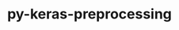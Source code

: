 ---
title: "py-keras-preprocessing"
layout: cache
categories: [package, develop]
meta: {"versions": ["1.1.2"], "compilers": ["apple-clang@=14.0.0", "apple-clang@=14.0.3", "gcc@=11.3.0", "gcc@=7.3.1"], "oss": ["amzn2", "ubuntu22.04", "ventura"], "platforms": ["darwin", "linux"], "targets": ["aarch64", "ivybridge", "x86_64_v3"], "stacks": ["ml-darwin-aarch64-mps", "ml-linux-x86_64-cpu", "ml-linux-x86_64-cuda", "ml-linux-x86_64-rocm", "root"], "num_specs": 39, "num_specs_by_stack": {"root": 39, "ml-darwin-aarch64-mps": 7, "ml-linux-x86_64-cuda": 15, "ml-linux-x86_64-rocm": 15, "ml-linux-x86_64-cpu": 15}}
spec_details: [{"hash": "i2nfz7i27nao3gtc5vano5akhyhkrath", "compiler": "apple-clang@=14.0.0", "versions": ["1.1.2"], "os": "ventura", "platform": "darwin", "target": "aarch64", "variants": ["build_system=python_pip"], "stacks": ["root", "ml-darwin-aarch64-mps"], "size": "-", "tarball": "https://binaries.spack.io/develop/build_cache/darwin-ventura-aarch64/apple-clang-14.0.0/py-keras-preprocessing-1.1.2/darwin-ventura-aarch64-apple-clang-14.0.0-py-keras-preprocessing-1.1.2-i2nfz7i27nao3gtc5vano5akhyhkrath.spack"}, {"hash": "6kyeizzuvj3oy25wlphylmcwl26ydwem", "compiler": "apple-clang@=14.0.0", "versions": ["1.1.2"], "os": "ventura", "platform": "darwin", "target": "aarch64", "variants": ["build_system=python_pip"], "stacks": ["root", "ml-darwin-aarch64-mps"], "size": "-", "tarball": "https://binaries.spack.io/develop/build_cache/darwin-ventura-aarch64/apple-clang-14.0.0/py-keras-preprocessing-1.1.2/darwin-ventura-aarch64-apple-clang-14.0.0-py-keras-preprocessing-1.1.2-6kyeizzuvj3oy25wlphylmcwl26ydwem.spack"}, {"hash": "o5lavbakzziaya423at7vu3h65jem332", "compiler": "apple-clang@=14.0.3", "versions": ["1.1.2"], "os": "ventura", "platform": "darwin", "target": "aarch64", "variants": ["build_system=python_pip"], "stacks": ["root", "ml-darwin-aarch64-mps"], "size": "-", "tarball": "https://binaries.spack.io/develop/build_cache/darwin-ventura-aarch64/apple-clang-14.0.3/py-keras-preprocessing-1.1.2/darwin-ventura-aarch64-apple-clang-14.0.3-py-keras-preprocessing-1.1.2-o5lavbakzziaya423at7vu3h65jem332.spack"}, {"hash": "ujvhqz2nvdkgbkfjicvukattkd333k3b", "compiler": "apple-clang@=14.0.3", "versions": ["1.1.2"], "os": "ventura", "platform": "darwin", "target": "aarch64", "variants": ["build_system=python_pip"], "stacks": ["root", "ml-darwin-aarch64-mps"], "size": "-", "tarball": "https://binaries.spack.io/develop/build_cache/darwin-ventura-aarch64/apple-clang-14.0.3/py-keras-preprocessing-1.1.2/darwin-ventura-aarch64-apple-clang-14.0.3-py-keras-preprocessing-1.1.2-ujvhqz2nvdkgbkfjicvukattkd333k3b.spack"}, {"hash": "h7metzoc5n2sfamd2brcqxv5hc7dpjxp", "compiler": "apple-clang@=14.0.3", "versions": ["1.1.2"], "os": "ventura", "platform": "darwin", "target": "aarch64", "variants": ["build_system=python_pip"], "stacks": ["root", "ml-darwin-aarch64-mps"], "size": "-", "tarball": "https://binaries.spack.io/develop/build_cache/darwin-ventura-aarch64/apple-clang-14.0.3/py-keras-preprocessing-1.1.2/darwin-ventura-aarch64-apple-clang-14.0.3-py-keras-preprocessing-1.1.2-h7metzoc5n2sfamd2brcqxv5hc7dpjxp.spack"}, {"hash": "6n3qocuoduq43jftgrmygrds7koyany5", "compiler": "apple-clang@=14.0.3", "versions": ["1.1.2"], "os": "ventura", "platform": "darwin", "target": "aarch64", "variants": ["build_system=python_pip"], "stacks": ["root", "ml-darwin-aarch64-mps"], "size": "-", "tarball": "https://binaries.spack.io/develop/build_cache/darwin-ventura-aarch64/apple-clang-14.0.3/py-keras-preprocessing-1.1.2/darwin-ventura-aarch64-apple-clang-14.0.3-py-keras-preprocessing-1.1.2-6n3qocuoduq43jftgrmygrds7koyany5.spack"}, {"hash": "qxw453zjjsyihmu373ggqrx5wznmccsb", "compiler": "apple-clang@=14.0.3", "versions": ["1.1.2"], "os": "ventura", "platform": "darwin", "target": "aarch64", "variants": ["build_system=python_pip"], "stacks": ["root", "ml-darwin-aarch64-mps"], "size": "-", "tarball": "https://binaries.spack.io/develop/build_cache/darwin-ventura-aarch64/apple-clang-14.0.3/py-keras-preprocessing-1.1.2/darwin-ventura-aarch64-apple-clang-14.0.3-py-keras-preprocessing-1.1.2-qxw453zjjsyihmu373ggqrx5wznmccsb.spack"}, {"hash": "2buivtwm4jeeznxk4astakv2jrsyoxtl", "compiler": "gcc@=7.3.1", "versions": ["1.1.2"], "os": "amzn2", "platform": "linux", "target": "ivybridge", "variants": ["build_system=python_pip"], "stacks": ["root"], "size": "-", "tarball": "https://binaries.spack.io/develop/build_cache/linux-amzn2-ivybridge/gcc-7.3.1/py-keras-preprocessing-1.1.2/linux-amzn2-ivybridge-gcc-7.3.1-py-keras-preprocessing-1.1.2-2buivtwm4jeeznxk4astakv2jrsyoxtl.spack"}, {"hash": "zvdcfihmypufuxjuzgsyle75juiukp3a", "compiler": "gcc@=7.3.1", "versions": ["1.1.2"], "os": "amzn2", "platform": "linux", "target": "ivybridge", "variants": ["build_system=python_pip"], "stacks": ["root"], "size": "-", "tarball": "https://binaries.spack.io/develop/build_cache/linux-amzn2-ivybridge/gcc-7.3.1/py-keras-preprocessing-1.1.2/linux-amzn2-ivybridge-gcc-7.3.1-py-keras-preprocessing-1.1.2-zvdcfihmypufuxjuzgsyle75juiukp3a.spack"}, {"hash": "yrbluybpb6abmzigjvxwyrjmp74ycorm", "compiler": "gcc@=7.3.1", "versions": ["1.1.2"], "os": "amzn2", "platform": "linux", "target": "ivybridge", "variants": ["build_system=python_pip"], "stacks": ["root"], "size": "-", "tarball": "https://binaries.spack.io/develop/build_cache/linux-amzn2-ivybridge/gcc-7.3.1/py-keras-preprocessing-1.1.2/linux-amzn2-ivybridge-gcc-7.3.1-py-keras-preprocessing-1.1.2-yrbluybpb6abmzigjvxwyrjmp74ycorm.spack"}, {"hash": "xo4fsbp6d2tohdo5nsx6lrygw52aoyyv", "compiler": "gcc@=7.3.1", "versions": ["1.1.2"], "os": "amzn2", "platform": "linux", "target": "ivybridge", "variants": ["build_system=python_pip"], "stacks": ["root"], "size": "-", "tarball": "https://binaries.spack.io/develop/build_cache/linux-amzn2-ivybridge/gcc-7.3.1/py-keras-preprocessing-1.1.2/linux-amzn2-ivybridge-gcc-7.3.1-py-keras-preprocessing-1.1.2-xo4fsbp6d2tohdo5nsx6lrygw52aoyyv.spack"}, {"hash": "f25f67hjj7y6dq2kvgtuge66ylmsdwt5", "compiler": "gcc@=7.3.1", "versions": ["1.1.2"], "os": "amzn2", "platform": "linux", "target": "ivybridge", "variants": ["build_system=python_pip"], "stacks": ["root"], "size": "-", "tarball": "https://binaries.spack.io/develop/build_cache/linux-amzn2-ivybridge/gcc-7.3.1/py-keras-preprocessing-1.1.2/linux-amzn2-ivybridge-gcc-7.3.1-py-keras-preprocessing-1.1.2-f25f67hjj7y6dq2kvgtuge66ylmsdwt5.spack"}, {"hash": "kbsxgyzt5efuhfmdhayvl3recavhfeby", "compiler": "gcc@=7.3.1", "versions": ["1.1.2"], "os": "amzn2", "platform": "linux", "target": "x86_64_v3", "variants": [], "stacks": ["root"], "size": "-", "tarball": "https://binaries.spack.io/develop/build_cache/linux-amzn2-x86_64_v3/gcc-7.3.1/py-keras-preprocessing-1.1.2/linux-amzn2-x86_64_v3-gcc-7.3.1-py-keras-preprocessing-1.1.2-kbsxgyzt5efuhfmdhayvl3recavhfeby.spack"}, {"hash": "t2r4zuxbusgrrx2h23yxggn5ftiedv2l", "compiler": "gcc@=7.3.1", "versions": ["1.1.2"], "os": "amzn2", "platform": "linux", "target": "x86_64_v3", "variants": ["build_system=python_pip"], "stacks": ["root"], "size": "-", "tarball": "https://binaries.spack.io/develop/build_cache/linux-amzn2-x86_64_v3/gcc-7.3.1/py-keras-preprocessing-1.1.2/linux-amzn2-x86_64_v3-gcc-7.3.1-py-keras-preprocessing-1.1.2-t2r4zuxbusgrrx2h23yxggn5ftiedv2l.spack"}, {"hash": "jqulif3w7x7s5o2he4xzbh2defwsws7s", "compiler": "gcc@=7.3.1", "versions": ["1.1.2"], "os": "amzn2", "platform": "linux", "target": "x86_64_v3", "variants": [], "stacks": ["root"], "size": "-", "tarball": "https://binaries.spack.io/develop/build_cache/linux-amzn2-x86_64_v3/gcc-7.3.1/py-keras-preprocessing-1.1.2/linux-amzn2-x86_64_v3-gcc-7.3.1-py-keras-preprocessing-1.1.2-jqulif3w7x7s5o2he4xzbh2defwsws7s.spack"}, {"hash": "idf7364hfzwl5vir3hstmneqqriad6vb", "compiler": "gcc@=7.3.1", "versions": ["1.1.2"], "os": "amzn2", "platform": "linux", "target": "x86_64_v3", "variants": ["build_system=python_pip"], "stacks": ["root"], "size": "-", "tarball": "https://binaries.spack.io/develop/build_cache/linux-amzn2-x86_64_v3/gcc-7.3.1/py-keras-preprocessing-1.1.2/linux-amzn2-x86_64_v3-gcc-7.3.1-py-keras-preprocessing-1.1.2-idf7364hfzwl5vir3hstmneqqriad6vb.spack"}, {"hash": "zyad6b3wui5g2rwvkddyqf4ad6riwbd2", "compiler": "gcc@=7.3.1", "versions": ["1.1.2"], "os": "amzn2", "platform": "linux", "target": "x86_64_v3", "variants": ["build_system=python_pip"], "stacks": ["root"], "size": "-", "tarball": "https://binaries.spack.io/develop/build_cache/linux-amzn2-x86_64_v3/gcc-7.3.1/py-keras-preprocessing-1.1.2/linux-amzn2-x86_64_v3-gcc-7.3.1-py-keras-preprocessing-1.1.2-zyad6b3wui5g2rwvkddyqf4ad6riwbd2.spack"}, {"hash": "2wdgja7f56eq3dkq27yga3s6nmzckksq", "compiler": "gcc@=7.3.1", "versions": ["1.1.2"], "os": "amzn2", "platform": "linux", "target": "x86_64_v3", "variants": ["build_system=python_pip"], "stacks": ["root"], "size": "-", "tarball": "https://binaries.spack.io/develop/build_cache/linux-amzn2-x86_64_v3/gcc-7.3.1/py-keras-preprocessing-1.1.2/linux-amzn2-x86_64_v3-gcc-7.3.1-py-keras-preprocessing-1.1.2-2wdgja7f56eq3dkq27yga3s6nmzckksq.spack"}, {"hash": "uyhaj3sued6cuuzbzr6tbcn7yud5uql6", "compiler": "gcc@=7.3.1", "versions": ["1.1.2"], "os": "amzn2", "platform": "linux", "target": "x86_64_v3", "variants": [], "stacks": ["root"], "size": "-", "tarball": "https://binaries.spack.io/develop/build_cache/linux-amzn2-x86_64_v3/gcc-7.3.1/py-keras-preprocessing-1.1.2/linux-amzn2-x86_64_v3-gcc-7.3.1-py-keras-preprocessing-1.1.2-uyhaj3sued6cuuzbzr6tbcn7yud5uql6.spack"}, {"hash": "v5txbtgrg5ymnl6xbysi2jt7uuin6akk", "compiler": "gcc@=7.3.1", "versions": ["1.1.2"], "os": "amzn2", "platform": "linux", "target": "x86_64_v3", "variants": ["build_system=python_pip"], "stacks": ["root"], "size": "-", "tarball": "https://binaries.spack.io/develop/build_cache/linux-amzn2-x86_64_v3/gcc-7.3.1/py-keras-preprocessing-1.1.2/linux-amzn2-x86_64_v3-gcc-7.3.1-py-keras-preprocessing-1.1.2-v5txbtgrg5ymnl6xbysi2jt7uuin6akk.spack"}, {"hash": "5nxvdo6jrez35v27lhfxedzxqbu7dsne", "compiler": "gcc@=7.3.1", "versions": ["1.1.2"], "os": "amzn2", "platform": "linux", "target": "x86_64_v3", "variants": ["build_system=python_pip"], "stacks": ["root"], "size": "-", "tarball": "https://binaries.spack.io/develop/build_cache/linux-amzn2-x86_64_v3/gcc-7.3.1/py-keras-preprocessing-1.1.2/linux-amzn2-x86_64_v3-gcc-7.3.1-py-keras-preprocessing-1.1.2-5nxvdo6jrez35v27lhfxedzxqbu7dsne.spack"}, {"hash": "kd3kbrv4gco2l2tdyf7rtzl3tng73hau", "compiler": "gcc@=7.3.1", "versions": ["1.1.2"], "os": "amzn2", "platform": "linux", "target": "x86_64_v3", "variants": ["build_system=python_pip"], "stacks": ["root"], "size": "-", "tarball": "https://binaries.spack.io/develop/build_cache/linux-amzn2-x86_64_v3/gcc-7.3.1/py-keras-preprocessing-1.1.2/linux-amzn2-x86_64_v3-gcc-7.3.1-py-keras-preprocessing-1.1.2-kd3kbrv4gco2l2tdyf7rtzl3tng73hau.spack"}, {"hash": "qdt5mep4hvf3riphypkqxqik22uddhax", "compiler": "gcc@=7.3.1", "versions": ["1.1.2"], "os": "amzn2", "platform": "linux", "target": "x86_64_v3", "variants": ["build_system=python_pip"], "stacks": ["root"], "size": "-", "tarball": "https://binaries.spack.io/develop/build_cache/linux-amzn2-x86_64_v3/gcc-7.3.1/py-keras-preprocessing-1.1.2/linux-amzn2-x86_64_v3-gcc-7.3.1-py-keras-preprocessing-1.1.2-qdt5mep4hvf3riphypkqxqik22uddhax.spack"}, {"hash": "3kg3vb2wu22cn6x7xzie6gnohwo7hw2y", "compiler": "gcc@=7.3.1", "versions": ["1.1.2"], "os": "amzn2", "platform": "linux", "target": "x86_64_v3", "variants": [], "stacks": ["root"], "size": "-", "tarball": "https://binaries.spack.io/develop/build_cache/linux-amzn2-x86_64_v3/gcc-7.3.1/py-keras-preprocessing-1.1.2/linux-amzn2-x86_64_v3-gcc-7.3.1-py-keras-preprocessing-1.1.2-3kg3vb2wu22cn6x7xzie6gnohwo7hw2y.spack"}, {"hash": "rlrhyes6bls6v7xmsl7yaumkwdxvy7sw", "compiler": "gcc@=11.3.0", "versions": ["1.1.2"], "os": "ubuntu22.04", "platform": "linux", "target": "x86_64_v3", "variants": ["build_system=python_pip"], "stacks": ["root", "ml-linux-x86_64-cuda", "ml-linux-x86_64-rocm", "ml-linux-x86_64-cpu"], "size": "-", "tarball": "https://binaries.spack.io/develop/build_cache/linux-ubuntu22.04-x86_64_v3/gcc-11.3.0/py-keras-preprocessing-1.1.2/linux-ubuntu22.04-x86_64_v3-gcc-11.3.0-py-keras-preprocessing-1.1.2-rlrhyes6bls6v7xmsl7yaumkwdxvy7sw.spack"}, {"hash": "iwqpxlbziponrhrmjn2wy3i2zmi5tr3u", "compiler": "gcc@=11.3.0", "versions": ["1.1.2"], "os": "ubuntu22.04", "platform": "linux", "target": "x86_64_v3", "variants": ["build_system=python_pip"], "stacks": ["root", "ml-linux-x86_64-cuda", "ml-linux-x86_64-rocm", "ml-linux-x86_64-cpu"], "size": "-", "tarball": "https://binaries.spack.io/develop/build_cache/linux-ubuntu22.04-x86_64_v3/gcc-11.3.0/py-keras-preprocessing-1.1.2/linux-ubuntu22.04-x86_64_v3-gcc-11.3.0-py-keras-preprocessing-1.1.2-iwqpxlbziponrhrmjn2wy3i2zmi5tr3u.spack"}, {"hash": "ehvuigkit2jden3zbjq6xwnsqcifxx73", "compiler": "gcc@=11.3.0", "versions": ["1.1.2"], "os": "ubuntu22.04", "platform": "linux", "target": "x86_64_v3", "variants": ["build_system=python_pip"], "stacks": ["root", "ml-linux-x86_64-cuda", "ml-linux-x86_64-rocm", "ml-linux-x86_64-cpu"], "size": "-", "tarball": "https://binaries.spack.io/develop/build_cache/linux-ubuntu22.04-x86_64_v3/gcc-11.3.0/py-keras-preprocessing-1.1.2/linux-ubuntu22.04-x86_64_v3-gcc-11.3.0-py-keras-preprocessing-1.1.2-ehvuigkit2jden3zbjq6xwnsqcifxx73.spack"}, {"hash": "qzwlozyml5qaygh67txm46ujiioyqmgp", "compiler": "gcc@=11.3.0", "versions": ["1.1.2"], "os": "ubuntu22.04", "platform": "linux", "target": "x86_64_v3", "variants": ["build_system=python_pip"], "stacks": ["root", "ml-linux-x86_64-cuda", "ml-linux-x86_64-rocm", "ml-linux-x86_64-cpu"], "size": "-", "tarball": "https://binaries.spack.io/develop/build_cache/linux-ubuntu22.04-x86_64_v3/gcc-11.3.0/py-keras-preprocessing-1.1.2/linux-ubuntu22.04-x86_64_v3-gcc-11.3.0-py-keras-preprocessing-1.1.2-qzwlozyml5qaygh67txm46ujiioyqmgp.spack"}, {"hash": "swacbe7wcnpy2krsajgtkp24ccecgsdg", "compiler": "gcc@=11.3.0", "versions": ["1.1.2"], "os": "ubuntu22.04", "platform": "linux", "target": "x86_64_v3", "variants": ["build_system=python_pip"], "stacks": ["root", "ml-linux-x86_64-cuda", "ml-linux-x86_64-rocm", "ml-linux-x86_64-cpu"], "size": "-", "tarball": "https://binaries.spack.io/develop/build_cache/linux-ubuntu22.04-x86_64_v3/gcc-11.3.0/py-keras-preprocessing-1.1.2/linux-ubuntu22.04-x86_64_v3-gcc-11.3.0-py-keras-preprocessing-1.1.2-swacbe7wcnpy2krsajgtkp24ccecgsdg.spack"}, {"hash": "byskgmykmo54yy2kcxetfvkahjygeun6", "compiler": "gcc@=11.3.0", "versions": ["1.1.2"], "os": "ubuntu22.04", "platform": "linux", "target": "x86_64_v3", "variants": ["build_system=python_pip"], "stacks": ["root", "ml-linux-x86_64-cuda", "ml-linux-x86_64-rocm", "ml-linux-x86_64-cpu"], "size": "-", "tarball": "https://binaries.spack.io/develop/build_cache/linux-ubuntu22.04-x86_64_v3/gcc-11.3.0/py-keras-preprocessing-1.1.2/linux-ubuntu22.04-x86_64_v3-gcc-11.3.0-py-keras-preprocessing-1.1.2-byskgmykmo54yy2kcxetfvkahjygeun6.spack"}, {"hash": "af6xqzgog5u6scdvf5fbnygxqgczdhnk", "compiler": "gcc@=11.3.0", "versions": ["1.1.2"], "os": "ubuntu22.04", "platform": "linux", "target": "x86_64_v3", "variants": ["build_system=python_pip"], "stacks": ["root", "ml-linux-x86_64-cuda", "ml-linux-x86_64-rocm", "ml-linux-x86_64-cpu"], "size": "-", "tarball": "https://binaries.spack.io/develop/build_cache/linux-ubuntu22.04-x86_64_v3/gcc-11.3.0/py-keras-preprocessing-1.1.2/linux-ubuntu22.04-x86_64_v3-gcc-11.3.0-py-keras-preprocessing-1.1.2-af6xqzgog5u6scdvf5fbnygxqgczdhnk.spack"}, {"hash": "n7vbofmknzsdxtbocqeuypau5lzfna2k", "compiler": "gcc@=11.3.0", "versions": ["1.1.2"], "os": "ubuntu22.04", "platform": "linux", "target": "x86_64_v3", "variants": ["build_system=python_pip"], "stacks": ["root", "ml-linux-x86_64-cuda", "ml-linux-x86_64-rocm", "ml-linux-x86_64-cpu"], "size": "-", "tarball": "https://binaries.spack.io/develop/build_cache/linux-ubuntu22.04-x86_64_v3/gcc-11.3.0/py-keras-preprocessing-1.1.2/linux-ubuntu22.04-x86_64_v3-gcc-11.3.0-py-keras-preprocessing-1.1.2-n7vbofmknzsdxtbocqeuypau5lzfna2k.spack"}, {"hash": "tzjsmeef52ondqg3dy4q5uyr2mvh6dfo", "compiler": "gcc@=11.3.0", "versions": ["1.1.2"], "os": "ubuntu22.04", "platform": "linux", "target": "x86_64_v3", "variants": ["build_system=python_pip"], "stacks": ["root", "ml-linux-x86_64-cuda", "ml-linux-x86_64-rocm", "ml-linux-x86_64-cpu"], "size": "-", "tarball": "https://binaries.spack.io/develop/build_cache/linux-ubuntu22.04-x86_64_v3/gcc-11.3.0/py-keras-preprocessing-1.1.2/linux-ubuntu22.04-x86_64_v3-gcc-11.3.0-py-keras-preprocessing-1.1.2-tzjsmeef52ondqg3dy4q5uyr2mvh6dfo.spack"}, {"hash": "7qg2jt5st5jxsnsc4efhdtal3d6xwsqr", "compiler": "gcc@=11.3.0", "versions": ["1.1.2"], "os": "ubuntu22.04", "platform": "linux", "target": "x86_64_v3", "variants": ["build_system=python_pip"], "stacks": ["root", "ml-linux-x86_64-cuda", "ml-linux-x86_64-rocm", "ml-linux-x86_64-cpu"], "size": "-", "tarball": "https://binaries.spack.io/develop/build_cache/linux-ubuntu22.04-x86_64_v3/gcc-11.3.0/py-keras-preprocessing-1.1.2/linux-ubuntu22.04-x86_64_v3-gcc-11.3.0-py-keras-preprocessing-1.1.2-7qg2jt5st5jxsnsc4efhdtal3d6xwsqr.spack"}, {"hash": "3t7gw2eu4tvcbpbwhrglzg6lrgjdymum", "compiler": "gcc@=11.3.0", "versions": ["1.1.2"], "os": "ubuntu22.04", "platform": "linux", "target": "x86_64_v3", "variants": ["build_system=python_pip"], "stacks": ["root", "ml-linux-x86_64-cuda", "ml-linux-x86_64-rocm", "ml-linux-x86_64-cpu"], "size": "-", "tarball": "https://binaries.spack.io/develop/build_cache/linux-ubuntu22.04-x86_64_v3/gcc-11.3.0/py-keras-preprocessing-1.1.2/linux-ubuntu22.04-x86_64_v3-gcc-11.3.0-py-keras-preprocessing-1.1.2-3t7gw2eu4tvcbpbwhrglzg6lrgjdymum.spack"}, {"hash": "bcxovoglwraqv27bnagmayrkirbhcmje", "compiler": "gcc@=11.3.0", "versions": ["1.1.2"], "os": "ubuntu22.04", "platform": "linux", "target": "x86_64_v3", "variants": ["build_system=python_pip"], "stacks": ["root", "ml-linux-x86_64-cuda", "ml-linux-x86_64-rocm", "ml-linux-x86_64-cpu"], "size": "-", "tarball": "https://binaries.spack.io/develop/build_cache/linux-ubuntu22.04-x86_64_v3/gcc-11.3.0/py-keras-preprocessing-1.1.2/linux-ubuntu22.04-x86_64_v3-gcc-11.3.0-py-keras-preprocessing-1.1.2-bcxovoglwraqv27bnagmayrkirbhcmje.spack"}, {"hash": "tlskklgoe7jrq5wromrg6mrzcmirrk7f", "compiler": "gcc@=11.3.0", "versions": ["1.1.2"], "os": "ubuntu22.04", "platform": "linux", "target": "x86_64_v3", "variants": ["build_system=python_pip"], "stacks": ["root", "ml-linux-x86_64-cuda", "ml-linux-x86_64-rocm", "ml-linux-x86_64-cpu"], "size": "-", "tarball": "https://binaries.spack.io/develop/build_cache/linux-ubuntu22.04-x86_64_v3/gcc-11.3.0/py-keras-preprocessing-1.1.2/linux-ubuntu22.04-x86_64_v3-gcc-11.3.0-py-keras-preprocessing-1.1.2-tlskklgoe7jrq5wromrg6mrzcmirrk7f.spack"}, {"hash": "kk6m4tlnospbry3c75nd4boyv5qhfor4", "compiler": "gcc@=11.3.0", "versions": ["1.1.2"], "os": "ubuntu22.04", "platform": "linux", "target": "x86_64_v3", "variants": ["build_system=python_pip"], "stacks": ["root", "ml-linux-x86_64-cuda", "ml-linux-x86_64-rocm", "ml-linux-x86_64-cpu"], "size": "-", "tarball": "https://binaries.spack.io/develop/build_cache/linux-ubuntu22.04-x86_64_v3/gcc-11.3.0/py-keras-preprocessing-1.1.2/linux-ubuntu22.04-x86_64_v3-gcc-11.3.0-py-keras-preprocessing-1.1.2-kk6m4tlnospbry3c75nd4boyv5qhfor4.spack"}, {"hash": "s2d54dxphrehiqmeb35d7g4kwhjd6w7d", "compiler": "gcc@=11.3.0", "versions": ["1.1.2"], "os": "ubuntu22.04", "platform": "linux", "target": "x86_64_v3", "variants": ["build_system=python_pip"], "stacks": ["root", "ml-linux-x86_64-cuda", "ml-linux-x86_64-rocm", "ml-linux-x86_64-cpu"], "size": "-", "tarball": "https://binaries.spack.io/develop/build_cache/linux-ubuntu22.04-x86_64_v3/gcc-11.3.0/py-keras-preprocessing-1.1.2/linux-ubuntu22.04-x86_64_v3-gcc-11.3.0-py-keras-preprocessing-1.1.2-s2d54dxphrehiqmeb35d7g4kwhjd6w7d.spack"}]
---